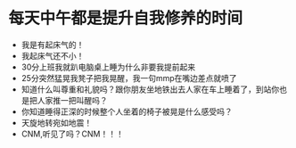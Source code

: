 # 每天中午都是提升自我修养的时间
- 我是有起床气的！
- 我起床气还不小！
- 30分上班我就趴电脑桌上睡为什么非要我提前起来
- 25分突然猛晃我凳子把我晃醒，我一句mmp在嘴边差点就喷了
- 知道什么叫尊重和礼貌吗？跟你朋友坐地铁出去人家在车上睡着了，到站你也是把人家推一把叫醒吗？
- 你知道睡得正深的时候整个人坐着的椅子被晃是什么感受吗？
- 天旋地转宛如地震！
- CNM,听见了吗？CNM！！！
